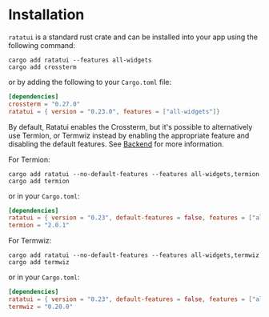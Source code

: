 # Installation

`ratatui` is a standard rust crate and can be installed into your app using the following command:

```shell
cargo add ratatui --features all-widgets
cargo add crossterm
```

or by adding the following to your `Cargo.toml` file:

```toml
[dependencies]
crossterm = "0.27.0"
ratatui = { version = "0.23.0", features = ["all-widgets"]}
```

By default, Ratatui enables the Crossterm, but it's possible to alternatively use Termion, or
Termwiz instead by enabling the appropriate feature and disabling the default features. See
[Backend] for more information.

For Termion:

```shell
cargo add ratatui --no-default-features --features all-widgets,termion
cargo add termion
```

or in your `Cargo.toml`:

```toml
[dependencies]
ratatui = { version = "0.23", default-features = false, features = ["all-widgets", "termion"] }
termion = "2.0.1"
```

For Termwiz:

```shell
cargo add ratatui --no-default-features --features all-widgets,termwiz
cargo add termwiz
```

or in your `Cargo.toml`:

```toml
[dependencies]
ratatui = { version = "0.23", default-features = false, features = ["all-widgets", "termion"] }
termwiz = "0.20.0"
```

[Backend]: ./concepts/backends/README.md
